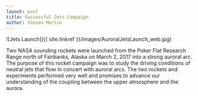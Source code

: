 ```yaml
---
layout: post
title: Successful Jets Campaign
author: Steven Martin
---
```


![Jets Launch]({{ site.linkref }}/images/AuroralJetsLaunch_web.jpg)

Two NASA sounding rockets were launched from the Poker Flat Research Range north of Fairbanks, Alaska on March 2, 2017 into a strong auroral arc.  The purpose of this rocket campaign was to study the driving conditions of neutral jets that flow in concert with auroral arcs.  The two rockets and experiments performed very well and promises to advance our understanding of the coupling between the upper atmosphere and the aurora.
